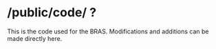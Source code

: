# /public/code/ ?
This is the code used for the BRAS. Modifications and additions can be made directly here.